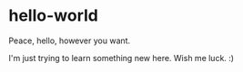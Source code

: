 # hello-world

Peace, hello, however you want.

I'm just trying to learn something new here. Wish me luck. :)
